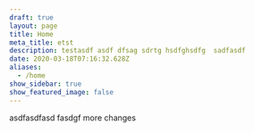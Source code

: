 ```yaml
---
draft: true
layout: page
title: Home
meta_title: etst
description: testasdf asdf dfsag sdrtg hsdfghsdfg  sadfasdf
date: 2020-03-18T07:16:32.628Z
aliases:
  - /home
show_sidebar: true
show_featured_image: false
---
```

asdfasdfasd fasdgf more changes